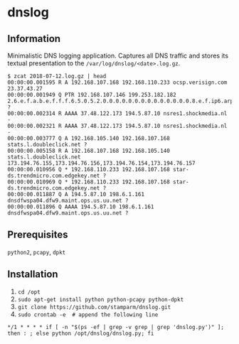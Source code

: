 # dnslog

## Information

Minimalistic DNS logging application. Captures all DNS traffic and stores its textual presentation to the `/var/log/dnslog/<date>.log.gz`.

```
$ zcat 2018-07-12.log.gz | head
00:00:00.001595 R A 192.168.107.168 192.168.110.233 ocsp.verisign.com 23.37.43.27
00:00:00.001949 Q PTR 192.168.107.146 199.253.182.182 2.6.e.f.a.b.e.f.f.f.6.5.0.5.2.0.0.0.0.0.0.0.0.0.0.0.0.0.0.8.e.f.ip6.arpa ?
00:00:00.002314 R AAAA 37.48.122.173 194.5.87.10 nsres1.shockmedia.nl -
00:00:00.002321 R AAAA 37.48.122.173 194.5.87.10 nsres1.shockmedia.nl -
00:00:00.003777 Q A 192.168.105.140 192.168.107.168 stats.l.doubleclick.net ?
00:00:00.005158 R A 192.168.107.168 192.168.105.140 stats.l.doubleclick.net 173.194.76.155,173.194.76.156,173.194.76.154,173.194.76.157
00:00:00.010956 Q * 192.168.110.233 192.168.107.168 star-ds.trendmicro.com.edgekey.net ?
00:00:00.010969 Q * 192.168.110.233 192.168.107.168 star-ds.trendmicro.com.edgekey.net ?
00:00:00.011887 Q A 194.5.87.10 198.6.1.161 dnsdfwspa04.dfw9.maint.ops.us.uu.net ?
00:00:00.011896 Q AAAA 194.5.87.10 198.6.1.161 dnsdfwspa04.dfw9.maint.ops.us.uu.net ?
```

## Prerequisites

`python2`, `pcapy`, `dpkt`

## Installation
1) `cd /opt`
2) `sudo apt-get install python python-pcapy python-dpkt`
3) `git clone https://github.com/stamparm/dnslog.git`
4) `sudo crontab -e  # append the following line`

`*/1 * * * * if [ -n "$(ps -ef | grep -v grep | grep 'dnslog.py')" ]; then : ; else python /opt/dnslog/dnslog.py; fi`
